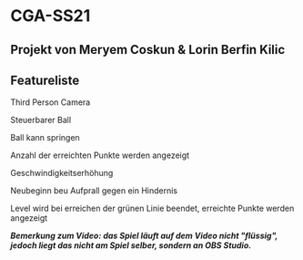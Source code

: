 # CGA-SS21

## Projekt von Meryem Coskun & Lorin Berfin Kilic

## Featureliste
Third Person Camera

Steuerbarer Ball

Ball kann springen

Anzahl der erreichten Punkte werden angezeigt

Geschwindigkeitserhöhung

Neubeginn beu Aufprall gegen ein Hindernis 

Level wird bei erreichen der grünen Linie beendet, erreichte Punkte werden angezeigt


***Bemerkung zum Video: das Spiel läuft auf dem Video nicht "flüssig", jedoch liegt das nicht am Spiel selber, sondern an OBS Studio.***
